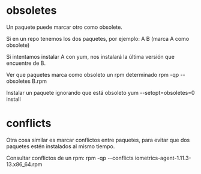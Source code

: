 # obsoletes
Un paquete puede marcar otro como obsolete.

Si en un repo tenemos los dos paquetes, por ejemplo:
 A
 B (marca A como obsolete)

Si intentamos instalar A con yum, nos instalará la última versión que encuentre de B.


Ver que paquetes marca como obsoleto un rpm determinado
rpm -qp --obsoletes B.rpm


Instalar un paquete ignorando que está obsoleto
yum --setopt=obsoletes=0 install



# conflicts
Otra cosa similar es marcar conflictos entre paquetes, para evitar que dos paquetes estén instalados al mismo tiempo.

Consultar conflictos de un rpm:
rpm -qp --conflicts iometrics-agent-1.11.3-13.x86_64.rpm
